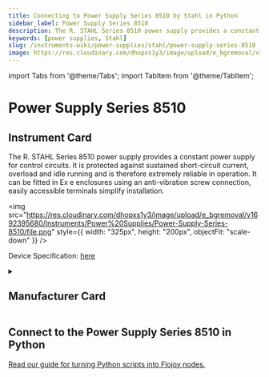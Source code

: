 ```yaml
---
title: Connecting to Power Supply Series 8510 by Stahl in Python
sidebar_label: Power Supply Series 8510
description: The R. STAHL Series 8510 power supply provides a constant power supply for control circuits. It is protected against sustained short-circuit current, overload and idle running and is therefore extremely reliable in operation. It can be fitted in Ex e enclosures using an anti-vibration screw connection, easily accessible terminals simplify installation.
keywords: [power supplies, Stahl]
slug: /instruments-wiki/power-supplies/stahl/power-supply-series-8510
image: https://res.cloudinary.com/dhopxs1y3/image/upload/e_bgremoval/v1692395680/Instruments/Power%20Supplies/Power-Supply-Series-8510/file.png
---
```


import Tabs from '@theme/Tabs';
import TabItem from '@theme/TabItem';

# Power Supply Series 8510

## Instrument Card

<div className="flex">

<div>

The R. STAHL Series 8510 power supply provides a constant power supply for control circuits. It is protected against sustained short-circuit current, overload and idle running and is therefore extremely reliable in operation. It can be fitted in Ex e enclosures using an anti-vibration screw connection, easily accessible terminals simplify installation.

</div>

<img src="https://res.cloudinary.com/dhopxs1y3/image/upload/e_bgremoval/v1692395680/Instruments/Power%20Supplies/Power-Supply-Series-8510/file.png" style={{ width: "325px", height: "200px", objectFit: "scale-down" }} />

</div>

<div className="flex text-center">

<p>Device Specification: <a target="\_blank" href="https://r-stahl.com/fileadmin/tx_aimeos/Files/n_/gb/PO_PSS_105807_en_GB/ex-product-overview-power-supply-8510-en-gb-rstahl.pdf">here</a></p>

</div>

<details style={{ marginTop: "15px"}}>
<summary><h2>Manufacturer Card</h2></summary>

<img src="https://res.cloudinary.com/dhopxs1y3/image/upload/v1692373400/Instruments/Vendor%20Logos/Stahl.png" style={{ width: "100%", height: "170px",objectFit: "scale-down" }} />

R. Stahl **AG** is a listed provider of products, systems and services for [explosion protection](https://de-m-wikipedia-org.translate.goog/wiki/Explosionsschutz?_x_tr_sl=de&_x_tr_tl=en&_x_tr_hl=en&_x_tr_pto=nui) based [in ](https://de-m-wikipedia-org.translate.goog/wiki/Sitz_(juristische_Person)?_x_tr_sl=de&_x_tr_tl=en&_x_tr_hl=en&_x_tr_pto=nui)[Waldenburg](https://de-m-wikipedia-org.translate.goog/wiki/Waldenburg_(W%C3%BCrttemberg)?_x_tr_sl=de&_x_tr_tl=en&_x_tr_hl=en&_x_tr_pto=nui) in the [Hohenlohe district](https://de-m-wikipedia-org.translate.goog/wiki/Hohenlohekreis?_x_tr_sl=de&_x_tr_tl=en&_x_tr_hl=en&_x_tr_pto=nui) in [Baden-Württemberg](https://de-m-wikipedia-org.translate.goog/wiki/Baden-W%C3%BCrttemberg?_x_tr_sl=de&_x_tr_tl=en&_x_tr_hl=en&_x_tr_pto=nui) .

<ul>
  <li>Headquarters: Waldenburg, Germany</li>
  <li>Yearly Revenue (millions, USD): 270.7</li>
  <li>Vendor Website: <a href="https://r-stahl.com/en/global/home/">here</a></li>
</ul>
</details>

## Connect to the Power Supply Series 8510 in Python

[Read our guide for turning Python scripts into Flojoy nodes.](https://docs.flojoy.ai/custom-nodes/creating-custom-node/)

